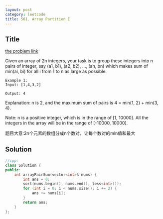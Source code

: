 ```yaml
---
layout: post
category: leetcode
title: 561. Array Partition I
---
```

## Title
[the problem link](https://leetcode.com/problems/array-partition-i/description/)

Given an array of 2n integers, your task is to group these integers into n pairs of integer, say (a1, b1), (a2, b2), ..., (an, bn) which makes sum of min(ai, bi) for all i from 1 to n as large as possible.
	
	Example 1:
	Input: [1,4,3,2]
	
	Output: 4

Explanation: n is 2, and the maximum sum of pairs is 4 = min(1, 2) + min(3, 4).

Note:
n is a positive integer, which is in the range of [1, 10000].
All the integers in the array will be in the range of [-10000, 10000].

题目大意:2n个元素的数组分成n个数对，让每个数对的min值和最大

## Solution
```c++
//cpp:
class Solution {
public:
	int arrayPairSum(vector<int>& nums) {
		int ans = 0;
		sort(nums.begin(), nums.end(), less<int>());
		for (int i = 0; i < nums.size(); i += 2) {
			ans += nums[i];
		}
		return ans;
	}
};

```
